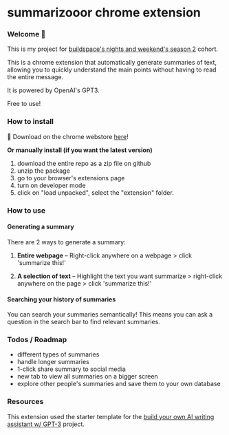 # summarizooor chrome extension

### Welcome 👋

This is my project for [buildspace's nights and weekend's season 2](https://buildspace.so/nights-and-weekends) cohort.

This is a chrome extension that automatically generate summaries of text, allowing you to quickly understand the main points without having to read the entire message.

It is powered by OpenAI's GPT3.

Free to use!

### How to install

🥳 Download on the chrome webstore [here](https://chrome.google.com/webstore/detail/tldr-summary-generator/khkckpdkkddnlhfebcglejikmgmimado)!

**Or manually install (if you want the latest version)**

1. download the entire repo as a zip file on github
2. unzip the package
3. go to your browser's extensions page
4. turn on developer mode
5. click on "load unpacked", select the "extension" folder.

### How to use

#### Generating a summary

There are 2 ways to generate a summary:

1. **Entire webpage** –
   Right-click anywhere on a webpage > click 'summarize this!'

2. **A selection of text** – Highlight the text you want summarize > right-click anywhere on the page > click 'summarize this!'

#### Searching your history of summaries

You can search your summaries semantically! This means you can ask a question in the search bar to find relevant summaries.

### Todos / Roadmap

- different types of summaries
- handle longer summaries
- 1-click share summary to social media
- new tab to view all summaries on a bigger screen
- explore other people's summaries and save them to your own database

### Resources

This extension used the starter template for the [build your own AI writing assistant w/ GPT-3](https://buildspace.so/builds/ai-writer) project.
